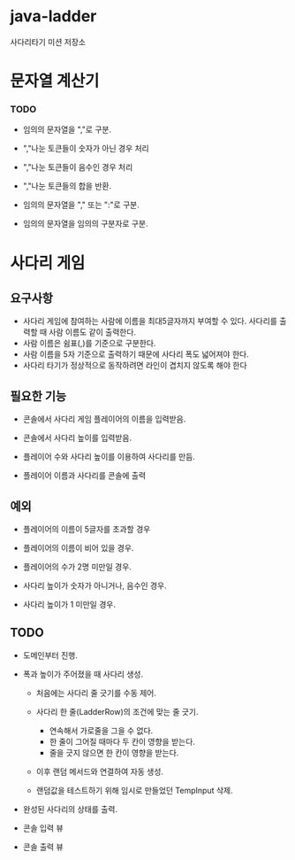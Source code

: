 # java-ladder
사다리타기 미션 저장소

# 문자열 계산기

### TODO
- 임의의 문자열을 ","로 구분.
- ","나눈 토큰들이 숫자가 아닌 경우 처리
- ","나눈 토큰들이 음수인 경우 처리
- ","나눈 토큰들의 합을 반환.

- 임의의 문자열을 "," 또는 ":"로 구분.

- 임의의 문자열을 임의의 구분자로 구분.

# 사다리 게임

## 요구사항
- 사다리 게임에 참여하는 사람에 이름을 최대5글자까지 부여할 수 있다. 사다리를 출력할 때 사람 이름도 같이 출력한다.
- 사람 이름은 쉼표(,)를 기준으로 구분한다.
- 사람 이름을 5자 기준으로 출력하기 때문에 사다리 폭도 넓어져야 한다.
- 사다리 타기가 정상적으로 동작하려면 라인이 겹치지 않도록 해야 한다

## 필요한 기능
- 콘솔에서 사다리 게임 플레이어의 이름을 입력받음.
- 콘솔에서 사다리 높이를 입력받음.

- 플레이어 수와 사다리 높이를 이용하여 사다리를 만듬.

- 플레이어 이름과 사다리를 콘솔에 출력

## 예외
- 플레이어의 이름이 5글자를 초과할 경우
- 플레이어의 이름이 비어 있을 경우.
- 플레이어의 수가 2명 미만일 경우.

- 사다리 높이가 숫자가 아니거나, 음수인 경우.
- 사다리 높이가 1 미만일 경우.

## TODO
- 도메인부터 진행.
- 폭과 높이가 주어졌을 때 사다리 생성.
    - 처음에는 사다리 줄 긋기를 수동 제어.
    
    - 사다리 한 줄(LadderRow)의 조건에 맞는 줄 긋기.
        - 연속해서 가로줄을 그을 수 없다.
        - 한 줄이 그어질 때마다 두 칸이 영향을 받는다.
        - 줄을 긋지 않으면 한 칸이 영향을 받는다.
    
    - 이후 랜덤 메서드와 연결하여 자동 생성.
    - 랜덤값을 테스트하기 위해 임시로 만들었던 TempInput 삭제.
 
- 완성된 사다리의 상태를 출력.

- 콘솔 입력 뷰
- 콘솔 출력 뷰


